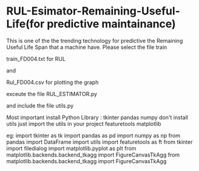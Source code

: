 # RUL-Esimator-Remaining-Useful-Life(for predictive maintainance) 
This is one of the the trending technology for predictive the Remaining Useful Life Span that a machine have.
Please select the file train

train_FD004.txt for RUL 


and 

Rul_FD004.csv for plotting the graph

exceute the file RUL_ESTIMATOR.py

and include the file utils.py



Most important install Python Library :
tkinter
pandas
numpy
don't install utils just import the utils in your project 
featuretools
matplotlib

eg:
import tkinter as tk
import pandas as pd
import numpy as np
from pandas import DataFrame
import utils
import featuretools as ft
from tkinter import filedialog
import matplotlib.pyplot as plt
from matplotlib.backends.backend_tkagg import FigureCanvasTkAgg
from matplotlib.backends.backend_tkagg import FigureCanvasTkAgg








